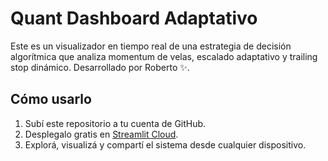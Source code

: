 # Quant Dashboard Adaptativo

Este es un visualizador en tiempo real de una estrategia de decisión algorítmica que analiza momentum de velas, escalado adaptativo y trailing stop dinámico. Desarrollado por Roberto ✨.

## Cómo usarlo

1. Subí este repositorio a tu cuenta de GitHub.
2. Desplegalo gratis en [Streamlit Cloud](https://streamlit.io/cloud).
3. Explorá, visualizá y compartí el sistema desde cualquier dispositivo.
